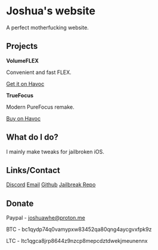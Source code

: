 # Joshua's website

A perfect motherfucking website.

## Projects

**VolumeFLEX**

Convenient and fast FLEX.

[Get it on Havoc](https://havoc.app/package/volumeflex)

**TrueFocus**

Modern PureFocus remake.

[Buy on Havoc](https://havoc.app/package/truefocus)

## What do I do?

I mainly make tweaks for jailbroken iOS.

## Links/Contact

[Discord](https://discordapp.com/users/1025137895994044466)
[Email](mailto:joshua@joshuawhe.online)
[Github](https://github.com/TheGithubJoshua)
[Jailbreak Repo](https://repo.joshuawhe.space/)

## Donate

Paypal - joshuawhe@proton.me

BTC - bc1qydp74q0vamypxw83452qa80qng4aycgvxfpk9z

LTC - ltc1qgca8jrp8644z9nzcp8mepcdztdwekjmeunennx
